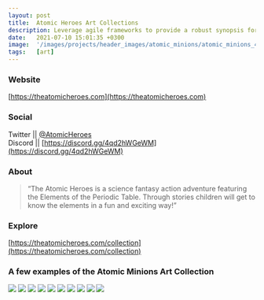 ```yaml
---
layout: post
title:  Atomic Heroes Art Collections
description: Leverage agile frameworks to provide a robust synopsis for high level overviews. Iterative a...
date:   2021-07-10 15:01:35 +0300
image:  '/images/projects/header_images/atomic_minions/atomic_minions_4.gif'
tags:   [art]
---
```

### Website
[https://theatomicheroes.com](https://theatomicheroes.com)

### Social
Twitter || [@AtomicHeroes](https://twitter.com/AtomicHeroes)  
Discord || [https://discord.gg/4qd2hWGeWM](https://discord.gg/4qd2hWGeWM)

### About
> “The Atomic Heroes is a science fantasy action adventure featuring the Elements of the Periodic Table. Through stories children will get to know the elements in a fun and exciting way!”

### Explore
[https://theatomicheroes.com/collection](https://theatomicheroes.com/collection) 

### A few examples of the Atomic Minions Art Collection

<div class="gallery" data-columns="3">
	<img src="/images/projects/atomic_minions/1.png">
	<img src="/images/projects/atomic_minions/2.png">
	<img src="/images/projects/atomic_minions/3.png">
	<img src="/images/projects/atomic_minions/4.png">
	<img src="/images/projects/atomic_minions/5.png">
	<img src="/images/projects/atomic_minions/6.png">
	<img src="/images/projects/atomic_minions/7.png">
	<img src="/images/projects/atomic_minions/8.png">
	<img src="/images/projects/atomic_minions/9.png">
	<img src="/images/projects/atomic_minions/10.png">
</div>

